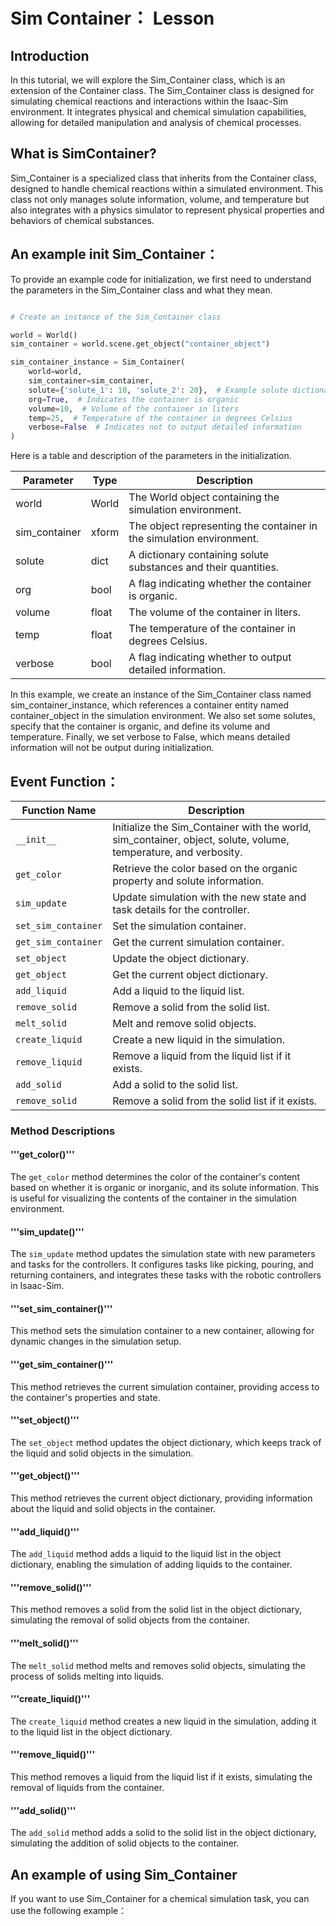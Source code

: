 # Sim Container： Lesson
## Introduction
In this tutorial, we will explore the Sim_Container class, which is an extension of the Container class. The Sim_Container class is designed for simulating chemical reactions and interactions within the Isaac-Sim environment. It integrates physical and chemical simulation capabilities, allowing for detailed manipulation and analysis of chemical processes.

## What is SimContainer?
Sim_Container is a specialized class that inherits from the Container class, designed to handle chemical reactions within a simulated environment. This class not only manages solute information, volume, and temperature but also integrates with a physics simulator to represent physical properties and behaviors of chemical substances.

## An example init Sim_Container：
To provide an example code for initialization, we first need to understand the parameters in the Sim_Container class and what they mean. 

```python

# Create an instance of the Sim_Container class

world = World()
sim_container = world.scene.get_object("container_object")

sim_container_instance = Sim_Container(
    world=world,
    sim_container=sim_container,
    solute={'solute_1': 10, 'solute_2': 20},  # Example solute dictionary
    org=True,  # Indicates the container is organic
    volume=10,  # Volume of the container in liters
    temp=25,  # Temperature of the container in degrees Celsius
    verbose=False  # Indicates not to output detailed information
)
```
Here is a table and description of the parameters in the initialization.

|Parameter    | Type | Description |
| ----------- | ----------- |----------- |
| world    | World      |The World object containing the simulation environment.    |
| sim_container   | 	 xform    |The object representing the container in the simulation environment.     |
| solute   | 	dict        |A dictionary containing solute substances and their quantities.      |
| org   |bool       |A flag indicating whether the container is organic.     |
| volume   | float     |The volume of the container in liters. |
| temp	   | float        |The temperature of the container in degrees Celsius.      |
| verbose		   | bool        |A flag indicating whether to output detailed information.      |

In this example, we create an instance of the Sim_Container class named sim_container_instance, which references a container entity named container_object in the simulation environment. We also set some solutes, specify that the container is organic, and define its volume and temperature. Finally, we set verbose to False, which means detailed information will not be output during initialization.

## Event Function：

| Function Name       | Description                                                                                       |
|---------------------|---------------------------------------------------------------------------------------------------|
| `__init__`          | Initialize the Sim_Container with the world, sim_container, object, solute, volume, temperature, and verbosity.|
| `get_color`         | Retrieve the color based on the organic property and solute information.                           |
| `sim_update`        | Update simulation with the new state and task details for the controller.                          |
| `set_sim_container` | Set the simulation container.                                                                     |
| `get_sim_container` | Get the current simulation container.                                                             |
| `set_object`        | Update the object dictionary.                                                                     |
| `get_object`        | Get the current object dictionary.                                                                |
| `add_liquid`        | Add a liquid to the liquid list.                                                                  |
| `remove_solid`      | Remove a solid from the solid list.                                                               |
| `melt_solid`        | Melt and remove solid objects.                                                                    |
| `create_liquid`     | Create a new liquid in the simulation.                                                            |
| `remove_liquid`     | Remove a liquid from the liquid list if it exists.                                                |
| `add_solid`         | Add a solid to the solid list.                                                                    |
| `remove_solid`      | Remove a solid from the solid list if it exists.                                                    |

### Method Descriptions

#### '''get_color()'''

The `get_color` method determines the color of the container's content based on whether it is organic or inorganic, and its solute information. This is useful for visualizing the contents of the container in the simulation environment.

#### '''sim_update()'''

The `sim_update` method updates the simulation state with new parameters and tasks for the controllers. It configures tasks like picking, pouring, and returning containers, and integrates these tasks with the robotic controllers in Isaac-Sim.

#### '''set_sim_container()'''

This method sets the simulation container to a new container, allowing for dynamic changes in the simulation setup.

#### '''get_sim_container()'''

This method retrieves the current simulation container, providing access to the container's properties and state.

#### '''set_object()'''

The `set_object` method updates the object dictionary, which keeps track of the liquid and solid objects in the simulation.

#### '''get_object()'''

This method retrieves the current object dictionary, providing information about the liquid and solid objects in the container.

#### '''add_liquid()'''

The `add_liquid` method adds a liquid to the liquid list in the object dictionary, enabling the simulation of adding liquids to the container.

#### '''remove_solid()'''

This method removes a solid from the solid list in the object dictionary, simulating the removal of solid objects from the container.

#### '''melt_solid()'''

The `melt_solid` method melts and removes solid objects, simulating the process of solids melting into liquids.

#### '''create_liquid()'''

The `create_liquid` method creates a new liquid in the simulation, adding it to the liquid list in the object dictionary.

#### '''remove_liquid()'''

This method removes a liquid from the liquid list if it exists, simulating the removal of liquids from the container.

#### '''add_solid()'''

The `add_solid` method adds a solid to the solid list in the object dictionary, simulating the addition of solid objects to the container.

## An example of using Sim_Container
If you want to use Sim_Container for a chemical simulation task, you can use the following example：


